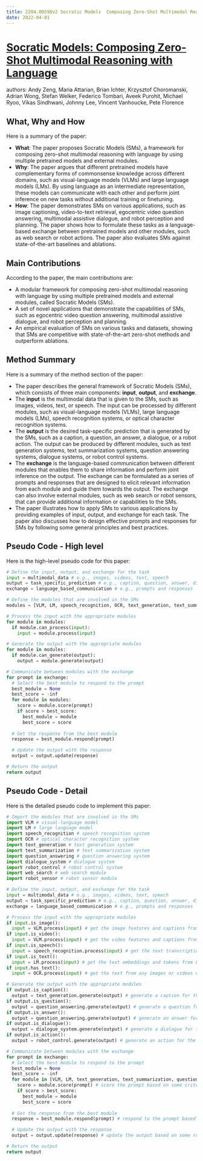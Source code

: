 ```yaml
---
title: 2204.00598v2 Socratic Models  Composing Zero-Shot Multimodal Reasoning with Language
date: 2022-04-01
---
```


# [Socratic Models: Composing Zero-Shot Multimodal Reasoning with Language](http://arxiv.org/abs/2204.00598v2)

authors: Andy Zeng, Maria Attarian, Brian Ichter, Krzysztof Choromanski, Adrian Wong, Stefan Welker, Federico Tombari, Aveek Purohit, Michael Ryoo, Vikas Sindhwani, Johnny Lee, Vincent Vanhoucke, Pete Florence


## What, Why and How

[1]: https://arxiv.org/pdf/2204.00598 "arXiv:2204.00598v2 [cs.CV] 27 May 2022"
[2]: https://arxiv.org/abs/2204.00598 "[2204.00598] Socratic Models: Composing Zero-Shot ... - arXiv.org"
[3]: http://export.arxiv.org/abs/2204.00598v1 "[2204.00598v1] Socratic Models: Composing Zero-Shot Multimodal ..."

Here is a summary of the paper:

- **What**: The paper proposes Socratic Models (SMs), a framework for composing zero-shot multimodal reasoning with language by using multiple pretrained models and external modules.
- **Why**: The paper argues that different pretrained models have complementary forms of commonsense knowledge across different domains, such as visual-language models (VLMs) and large language models (LMs). By using language as an intermediate representation, these models can communicate with each other and perform joint inference on new tasks without additional training or finetuning.
- **How**: The paper demonstrates SMs on various applications, such as image captioning, video-to-text retrieval, egocentric video question answering, multimodal assistive dialogue, and robot perception and planning. The paper shows how to formulate these tasks as a language-based exchange between pretrained models and other modules, such as web search or robot actions. The paper also evaluates SMs against state-of-the-art baselines and ablations.

## Main Contributions

According to the paper, the main contributions are:

- A modular framework for composing zero-shot multimodal reasoning with language by using multiple pretrained models and external modules, called Socratic Models (SMs).
- A set of novel applications that demonstrate the capabilities of SMs, such as egocentric video question answering, multimodal assistive dialogue, and robot perception and planning.
- An empirical evaluation of SMs on various tasks and datasets, showing that SMs are competitive with state-of-the-art zero-shot methods and outperform ablations.

## Method Summary

[1]: https://arxiv.org/pdf/2204.00598v2.pdf "arXiv:2204.00598v2 [cs.CV] 27 May 2022"
[2]: https://arxiv.org/abs/2204.00598 "[2204.00598] Socratic Models: Composing Zero-Shot ... - arXiv.org"
[3]: http://export.arxiv.org/abs/2206.00598v2 "[2206.00598v2] Buckling in a rotationally invariant spin-elastic model"

Here is a summary of the method section of the paper:

- The paper describes the general framework of Socratic Models (SMs), which consists of three main components: **input**, **output**, and **exchange**.
- The **input** is the multimodal data that is given to the SMs, such as images, videos, text, or speech. The input can be processed by different modules, such as visual-language models (VLMs), large language models (LMs), speech recognition systems, or optical character recognition systems.
- The **output** is the desired task-specific prediction that is generated by the SMs, such as a caption, a question, an answer, a dialogue, or a robot action. The output can be produced by different modules, such as text generation systems, text summarization systems, question answering systems, dialogue systems, or robot control systems.
- The **exchange** is the language-based communication between different modules that enables them to share information and perform joint inference on the output. The exchange can be formulated as a series of prompts and responses that are designed to elicit relevant information from each module and guide them towards the output. The exchange can also involve external modules, such as web search or robot sensors, that can provide additional information or capabilities to the SMs.
- The paper illustrates how to apply SMs to various applications by providing examples of input, output, and exchange for each task. The paper also discusses how to design effective prompts and responses for SMs by following some general principles and best practices.

## Pseudo Code - High level

Here is the high-level pseudo code for this paper:

```python
# Define the input, output, and exchange for the task
input = multimodal_data # e.g., images, videos, text, speech
output = task_specific_prediction # e.g., caption, question, answer, dialogue, action
exchange = language_based_communication # e.g., prompts and responses

# Define the modules that are involved in the SMs
modules = [VLM, LM, speech_recognition, OCR, text_generation, text_summarization, question_answering, dialogue_system, robot_control, web_search, robot_sensor]

# Process the input with the appropriate modules
for module in modules:
  if module.can_process(input):
    input = module.process(input)

# Generate the output with the appropriate modules
for module in modules:
  if module.can_generate(output):
    output = module.generate(output)

# Communicate between modules with the exchange
for prompt in exchange:
  # Select the best module to respond to the prompt
  best_module = None
  best_score = -inf
  for module in modules:
    score = module.score(prompt)
    if score > best_score:
      best_module = module
      best_score = score
  
  # Get the response from the best module
  response = best_module.respond(prompt)

  # Update the output with the response
  output = output.update(response)

# Return the output
return output
```

## Pseudo Code - Detail

Here is the detailed pseudo code to implement this paper:

```python
# Import the modules that are involved in the SMs
import VLM # visual-language model
import LM # large language model
import speech_recognition # speech recognition system
import OCR # optical character recognition system
import text_generation # text generation system
import text_summarization # text summarization system
import question_answering # question answering system
import dialogue_system # dialogue system
import robot_control # robot control system
import web_search # web search module
import robot_sensor # robot sensor module

# Define the input, output, and exchange for the task
input = multimodal_data # e.g., images, videos, text, speech
output = task_specific_prediction # e.g., caption, question, answer, dialogue, action
exchange = language_based_communication # e.g., prompts and responses

# Process the input with the appropriate modules
if input.is_image():
  input = VLM.process(input) # get the image features and captions from VLM
if input.is_video():
  input = VLM.process(input) # get the video features and captions from VLM
if input.is_speech():
  input = speech_recognition.process(input) # get the text transcription from speech recognition
if input.is_text():
  input = LM.process(input) # get the text embeddings and tokens from LM
if input.has_text():
  input = OCR.process(input) # get the text from any images or videos using OCR

# Generate the output with the appropriate modules
if output.is_caption():
  output = text_generation.generate(output) # generate a caption for the input using text generation
if output.is_question():
  output = question_answering.generate(output) # generate a question for the input using question answering
if output.is_answer():
  output = question_answering.generate(output) # generate an answer for the input using question answering
if output.is_dialogue():
  output = dialogue_system.generate(output) # generate a dialogue for the input using dialogue system
if output.is_action():
  output = robot_control.generate(output) # generate an action for the input using robot control

# Communicate between modules with the exchange
for prompt in exchange:
  # Select the best module to respond to the prompt
  best_module = None
  best_score = -inf
  for module in [VLM, LM, text_generation, text_summarization, question_answering, dialogue_system, robot_control, web_search, robot_sensor]:
    score = module.score(prompt) # score the prompt based on some criteria (e.g., relevance, confidence, etc.)
    if score > best_score:
      best_module = module
      best_score = score
  
  # Get the response from the best module
  response = best_module.respond(prompt) # respond to the prompt based on some logic (e.g., inference, retrieval, etc.)

  # Update the output with the response
  output = output.update(response) # update the output based on some rules (e.g., concatenation, replacement, etc.)

# Return the output
return output

```